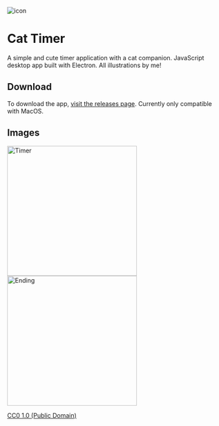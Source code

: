 
![icon](https://github.com/user-attachments/assets/751c9a6d-6ec0-470b-8d43-4b79b8022f12)

# Cat Timer

A simple and cute timer application with a cat companion. JavaScript desktop app built with Electron. All illustrations by me!

## Download

To download the app, [visit the releases page](https://github.com/imjel/cat-timer/releases). Currently only compatible with MacOS.

## Images

<img width="300" alt="Timer" src="https://github.com/user-attachments/assets/e4295eaa-ec12-42ec-9ba7-89aea6f06cb4" />
<img width="300" alt="Ending" src="https://github.com/user-attachments/assets/7283fe31-f1ec-4d2d-97ef-2ebc8706fddd" />

[CC0 1.0 (Public Domain)](LICENSE.md)
